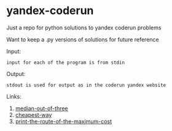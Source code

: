 # yandex-coderun
Just a repo for python solutions to yandex coderun problems

Want to keep a .py versions of solutions for future reference

Input: 

    input for each of the program is from stdin

Output:

    stdout is used for output as in the coderun yandex website



Links:
1. [median-out-of-three](https://coderun.yandex.ru/problem/median-out-of-three/description)
2. [cheapest-way](https://coderun.yandex.ru/problem/cheapest-way/description)
3. [print-the-route-of-the-maximum-cost](https://coderun.yandex.ru/problem/print-the-route-of-the-maximum-cost/description)
